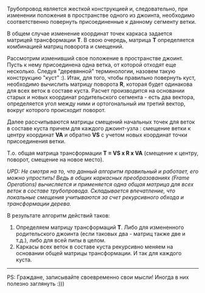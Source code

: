 Трубопровод является жесткой конструкцией и, следовательно, при изменении положения в пространстве одного из джоинта, необходимо соответственно повернуть присоединенные к данному сегменту ветки.

В общем случае изменение координат точек каркаса задается матрицей трансформации **T**. В свою очередь, матрица **Т** определяется комбинацией матриц поворота и смещений.

Рассмотрим изменивший свое положение в пространстве джоинт. Пусть к нему присоединена одна ветка, от которой отходят еще несколько. Следуя "деревянной" терминологии, назовем такую конструкцию "куст" :).
Итак, для того, чтобы правильно повернуть куст, необходимо вычислить матрицу поворота **R**, которая будет одинакова для всех веток в составе куста. Расчет производится на основании старых и новых координат родительского сегмента - есть два вектора, определяется угол между ними и ортогональный им третий вектор, вокруг которого происходит поворот.

Далее рассчитываются матрицы смещений начальных точек для веток в составе куста причем для каждого джоинт-узла : смещение ветки к центру координат **VA**  и обратно **VS** c учетом новых координат точки присоединения ветки.

Т.о. общая матрица трансформации **T = VS x R x VA**  (смещение к центру, поворот, смещение на новое место).

_UPD: Не смотря на то, что данный алгоритм правильный и работает, его можно упростить! Ведь в общих каркасных преобразованиях (Frame Operations) вычисляется и применяется одна общая матрица для всех веток в составе трубопровода. Складывается впечатление, что локальные смещения учитываются за счет рекурсивного обхода и трансформации дерева._

В результате алгоритм действий таков:
  1. Определяем матрицу трансформаций **Т**. Либо для измененного родительского джоинта (если таковых два - матриц также две и т.д.), либо для всей пипы в целом.
  1. Каркасы всех веток в составе куста рекурсивно меняем на основании общей матрицы трансформации. И так для каждого куста.


---

PS: Граждане, записывайте своевременно свои мысли! Иногда в них полезно заглянуть :)))
